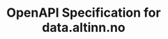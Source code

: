 ---
title: OpenAPI Specification for data.altinn.no
linktitle: OpenAPI Specification
type: openapi
spec: "https://api.data.altinn.no/v1/public/metadata/oas/json"
tags: [swagger, openapi]
---